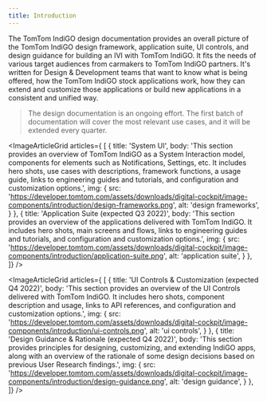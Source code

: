 ```yaml
---
title: Introduction
---
```


The TomTom IndiGO design documentation provides an overall picture of the TomTom IndiGO design 
framework, application suite, UI controls, and design guidance for building an IVI with TomTom 
IndiGO. It fits the needs of various target audiences from carmakers to TomTom IndiGO partners.
It's written for Design & Development teams that want to know what is being offered, how the 
TomTom IndiGO stock applications work, how they can extend and customize those applications or 
build new applications in a consistent and unified way.

<Blockquote>
    The design documentation is an ongoing effort. The first batch of documentation will cover the 
    most relevant use cases, and it will be extended every quarter.
</Blockquote>

<ImageArticleGrid articles={
 [
   {
     title: 'System UI',
     body: 'This section provides an overview of TomTom IndiGO as a System Interaction model, components for elements such as Notifications, Settings, etc. It includes hero shots, use cases with descriptions, framework functions, a usage guide, links to engineering guides and tutorials, and configuration and customization options.',
     img: {
       src: 'https://developer.tomtom.com/assets/downloads/digital-cockpit/image-components/introduction/design-frameworks.png',
       alt: 'design frameworks',
     }
   },
  {
     title: 'Application Suite (expected Q3 2022)',
     body: 'This section provides an overview of the applications delivered with TomTom IndiGO. It includes hero shots, main screens and flows, links to engineering guides and tutorials, and configuration and customization options.',
     img: {
       src: 'https://developer.tomtom.com/assets/downloads/digital-cockpit/image-components/introduction/application-suite.png',
       alt: 'application suite',
     }
   },
 ]}
/>

<ImageArticleGrid articles={
 [
  {
     title: 'UI Controls & Customization (expected Q4 2022)',
     body: 'This section provides an overview of the UI Controls delivered with TomTom IndiGO. It includes hero shots, component description and usage, links to API references, and configuration and customization options.',
     img: {
       src: 'https://developer.tomtom.com/assets/downloads/digital-cockpit/image-components/introduction/ui-controls.png',
       alt: 'ui controls',
     }
   },
  {
     title: 'Design Guidance & Rationale (expected Q4 2022)',
     body: 'This section provides principles for designing, customizing, and extending IndiGO apps, along with an overview of the rationale of some design decisions based on previous User Research findings.',
     img: {
       src: 'https://developer.tomtom.com/assets/downloads/digital-cockpit/image-components/introduction/design-guidance.png',
       alt: 'design guidance',
     }
   },
 ]}
/>